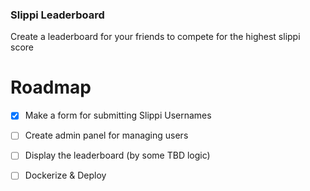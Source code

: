 ### Slippi Leaderboard

Create a leaderboard for your friends to compete for the highest slippi score

# Roadmap

 - [x] Make a form for submitting Slippi Usernames
 - [ ] Create admin panel for managing users
    
 - [ ] Display the leaderboard (by some TBD logic)
 - [ ] Dockerize & Deploy